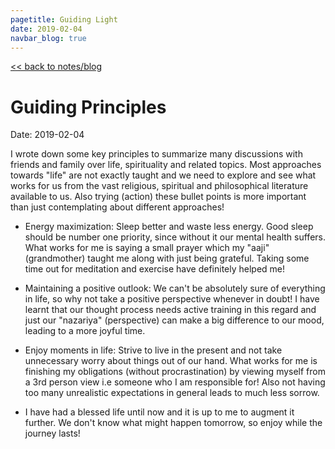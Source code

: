 ```yaml
---
pagetitle: Guiding Light
date: 2019-02-04
navbar_blog: true
---
```

[<< back to notes/blog](../notes.md)

# Guiding Principles

Date: 2019-02-04

I wrote down some key principles to summarize many discussions with friends and family over life, spirituality and related topics. Most approaches towards "life" are not exactly taught and we need to explore and see what works  for us from the vast religious, spiritual and philosophical literature available to us. Also trying (action) these bullet points is more important than just contemplating about different approaches!


- Energy maximization: Sleep better and waste less energy. Good sleep should be number one priority, since without it our mental health suffers. What works for me is saying a small prayer which my "aaji" (grandmother) taught me along with just being grateful. Taking some time out for meditation and exercise have definitely helped me!

- Maintaining a positive outlook: We can't be absolutely sure of everything in life, so why not take a positive perspective whenever in doubt! I have learnt that our thought process needs active training in this regard and just our "nazariya" (perspective) can make a big difference to our mood, leading to a more joyful time. 

- Enjoy moments in life: Strive to live in the present and not take unnecessary worry about things out of our hand. What works for me is finishing my obligations (without procrastination) by viewing myself from a 3rd person view i.e someone who I am responsible for! Also not having too many unrealistic expectations in general leads to much less sorrow. 

- I have had a blessed life until now and it is up to me to augment it further. We don't know what might happen tomorrow, so enjoy while the journey lasts!


